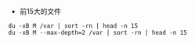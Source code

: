 
- 前15大的文件

```
du -xB M /var | sort -rn | head -n 15
du -xB M --max-depth=2 /var | sort -rn | head -n 15
```
